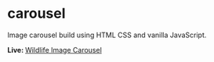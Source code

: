 # carousel

<p>Image carousel build using HTML CSS and vanilla JavaScript.</p>

<p><strong>Live: </strong><a href="" target="_blank">Wildlife Image Carousel</a></p>

